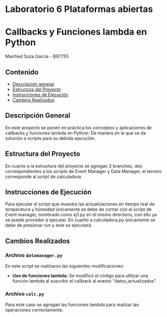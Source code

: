# Laboratorio 6 Plataformas abiertas
# Callbacks y Funciones lambda en Python
Manfred Soza Garcia - B97755

## Contenido

- [Descripción general](#descripción-general)
- [Estructura del Proyecto](#estructura-del-proyecto)
- [Instrucciones de Ejecución](#instrucciones-de-ejecución)
- [Cambios Realizados](#cambios-realizados)

## Descripción General

En este proyecto se ponen en práctica los conceptos y aplicaciones de callbacks y funciones lambda en Python. De manera en la que se da solución a scripts para su debida ejecución.

## Estructura del Proyecto

En cuanto a la estructura del proyecto se agregan 3 branches, dos correspondientes a los scripts de Event Manager y Data Manager, el tercero corresponde al script de calculadora.

## Instrucciones de Ejecución

Para ejecutar el script que muestra las actualizaciones en tiempo real de temperatura y  húmedad únicamente se debe de contar con el script de Event manager, nombrado como ej1.py en el mismo directorio, con ello ya se puede proceder a ejecutar. En cuanto a calculadora.py únicamente se debe de presionar run y este se ejecutará.

## Cambios Realizados

### Archivo `datamanager.py`

En este script se realizaron las siguientes modificaciones:

- **Uso de funciones lambda:** Se modificó el código para utilizar una función lambda al suscribir el callback al evento "datos_actualizados".


### Archivo `calc.py`

Para este caso se agregan las funciones lambda para realizar las operaciones correctamente.
